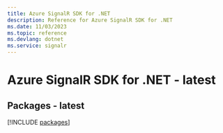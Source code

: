 ```yaml
---
title: Azure SignalR SDK for .NET
description: Reference for Azure SignalR SDK for .NET
ms.date: 11/03/2023
ms.topic: reference
ms.devlang: dotnet
ms.service: signalr
---
```

# Azure SignalR SDK for .NET - latest
## Packages - latest
[!INCLUDE [packages](signalr-index.md)]